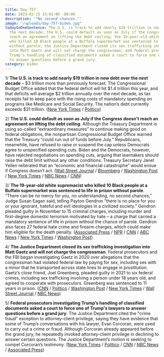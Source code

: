 ```yaml
---
title: Day 757
date: 2023-02-15 15:01:00 -08:00
description: '"No second chances."'
image: "/uploads/day-757-biden.jpg"
todayInOneSentence: The U.S. is track to add nearly $19 trillion in new debt over
  the next decade; the U.S. could default as soon as July if the Congress doesn't
  reach an agreement on lifting the debt ceiling; the 19-year-old white supremacist
  who killed 10 Black people at a Buffalo supermarket was sentenced to life in prison
  without parole; the Justice Department closed its sex trafficking investigation
  into Matt Gaetz and will not charge the congressman; and federal prosecutors investigating
  Trump’s handling of classified documents asked a court to force one of Trump's lawyers
  to answer questions before a grand jury.
category: biden
---
```


1/ **The U.S. is track to add nearly $19 trillion in new debt over the next decade** – $3 trillion more than previously forecast. The Congressional Budget Office added that the federal deficit will hit $1.4 trillion this year, and that deficits will average $2 trillion annually over the next decade, as tax receipts fail to keep pace with the rising costs of mandatory spending on programs like Medicare and Social Security. The nation’s debt currently exceeds $31 trillion. ([New York Times](https://www.nytimes.com/2023/02/15/business/national-debt-biden.html) / [Politico](https://www.politico.com/news/2023/02/15/inflation-persist-until-2026-federal-experts-00083033))

2/ **The U.S. could default as soon as July if the Congress doesn't reach an agreement on lifting the debt ceiling**. Although the Treasury Department is using so-called “extraordinary measures” to continue making good on federal obligations, the nonpartisan Congressional Budget Office warned that the Treasury “could run out of funds before July.” Republicans, meanwhile, have refused to raise or suspend the cap unless Democrats agree to unspecified spending cuts. Biden and the Democrats, however, have rejected negotiations on spending cuts, arguing that lawmakers should raise the debt limit without any other conditions. Treasury Secretary Janet Yellen reiterated that an “economic and financial catastrophe” would ensue if Congress doesn’t act. ([Wall Street Journal](https://www.wsj.com/articles/u-s-could-default-as-soon-as-july-if-debt-ceiling-standoff-isnt-resolved-662b6807?mod=djemalertNEWS) / [Bloomberg](https://www.bloomberg.com/news/articles/2023-02-15/us-treasury-risks-a-payment-default-as-soon-as-july-cbo-says?sref=MIBMEEoj) / [Washington Post](https://www.washingtonpost.com/us-policy/2023/02/15/debt-ceiling-deadline-risks/) / [New York Times](https://www.nytimes.com/2023/02/15/us/politics/default-debt-limit-cbo-report.html) / [NBC News](https://www.nbcnews.com/politics/congress/us-debt-ceiling-deadline-july-september-cbo-rcna70673) / [CNN](https://www.cnn.com/2023/02/15/politics/debt-ceiling-default-cbo-congress/))

3/ **The 19-year-old white supremacist who killed 10 Black people at a Buffalo supermarket was sentenced to life in prison without parole**. “There can be no mercy for you, no understanding, no second chances,” Judge Susan Eagan said, telling Payton Gendron “there is no place for you or your ignorant, hateful and evil ideologies in a civilized society.” Gendron pleaded guilty in November to 15 criminal charges, including murder and first-degree domestic terrorism motivated by hate – a charge that carried a mandatory sentence of life in prison without the chance of parole. Gendron also faces 27 federal hate crime and firearm charges, which could make him eligible for the death penalty. ([Associated Press](https://apnews.com/article/legal-proceedings-new-york-buffalo-crime-terrorism-a13cf95d1fbecfa64571de87d2ccfa8a) / [NPR](https://www.npr.org/2023/02/15/1156996712/buffalo-tops-shooting-new-york-sentencing) / [CNN](https://www.cnn.com/2023/02/15/us/buffalo-tops-grocery-shooting-payton-gendron-state-sentencing/) / [ABC News](https://abcnews.go.com/US/buffalo-mass-shooter-payton-gendron-set-sentenced-life/story?id=97079974) / [New York Times](https://www.nytimes.com/2023/02/15/nyregion/buffalo-shooting-gunman-sentencing.html) / [Washington Post](https://www.washingtonpost.com/national-security/2023/02/15/buffalo-shooting-gendron-sentencing/))

4/ **The Justice Department closed its sex trafficking investigation into Matt Gaetz and will not charge the congressman**. Federal prosecutors and the FBI began investigating Gaetz in 2020 over allegations that the congressman had violated federal law by paying for sex, including sex with a minor that he transported across state lines to engage in prostitution. Gaetz’s close friend, Joel Greenberg, pleaded guilty in 2021 to six federal crimes, including sex trafficking involving a person under 18 years old, and agreed to cooperate with prosecutors. Greenberg was sentenced to 11 years in prison. ([CNN](https://www.cnn.com/2023/02/15/politics/matt-gaetz-justice-department/index.html) / [Politico](https://www.politico.com/news/2023/02/15/doj-wont-charge-gaetz-00083041) / [Washington Post](https://www.washingtonpost.com/national-security/2023/02/15/gaetz-not-charged-sex-trafficking/) / [New York Times](https://www.nytimes.com/2023/02/15/us/politics/matt-gaetz-sex-trafficking-justice-department.html) / [Wall Street Journal](https://www.wsj.com/articles/justice-department-drops-investigation-of-rep-matt-gaetz-3eaa47b3?mod=djemalertNEWS) / [NBC News](https://www.nbcnews.com/politics/congress/doj-decides-not-charge-rep-matt-gaetz-sex-trafficking-investigation-rcna70839))

5/ **Federal prosecutors investigating Trump’s handling of classified documents asked a court to force one of Trump's lawyers to answer questions before a grand jury**. The Justice Department cited the "crime fraud" exception to attorney-client privilege, saying they have evidence that some of Trump’s conversations with his lawyer, Evan Corcoran, were used to carry out a crime or fraud. Although Corcoran already appeared before the grand jury, he repeatedly invoked attorney-client privilege in declining to answer certain questions. The Justice Department’s motion is seeking to compel Corcoran’s testimony. ([New York Times](https://www.nytimes.com/2023/02/14/us/politics/trump-lawyer-classified-documents-investigation.html) / [Politico](https://www.politico.com/news/2023/02/14/special-counsel-donald-trump-testify-00082932) / [CNN](https://www.cnn.com/2023/02/14/politics/evan-corcoran-trump-attorney-testimony) / [NBC News](https://www.nbcnews.com/politics/justice-department/special-counsel-seeks-testimony-trump-lawyer-prosecutors-allege-eviden-rcna70711) / [Associated Press](https://apnews.com/article/trump-probe-attorney-client-privilege-b9c9c85afa5a30a2c7aac527ed2bdf66))
